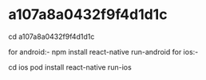 # a107a8a0432f9f4d1d1c

cd a107a8a0432f9f4d1d1c

for android:-
npm install
react-native run-android
for ios:-

cd ios
pod install
react-native run-ios
